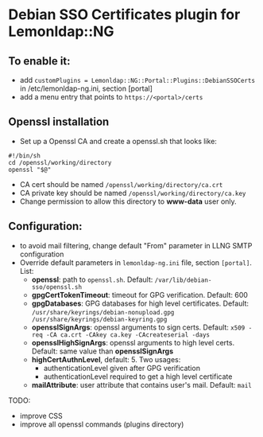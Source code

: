 # Debian SSO Certificates plugin for Lemonldap::NG

## To enable it:

 * add `customPlugins = Lemonldap::NG::Portal::Plugins::DebianSSOCerts` in
   /etc/lemonldap-ng.ini, section [portal]
 * add a menu entry that points to `https://<portal>/certs`

## Openssl installation

 * Set up a Openssl CA and create a openssl.sh that looks like:
```shell
#!/bin/sh
cd /openssl/working/directory
openssl "$@"
```
 * CA cert should be named `/openssl/working/directory/ca.crt`
 * CA private key should be named `/openssl/working/directory/ca.key`
 * Change permission to allow this directory to __www-data__ user only.

## Configuration:
 * to avoid mail filtering, change default "From" parameter in LLNG SMTP
   configuration
 * Override default parameters in `lemonldap-ng.ini` file, section `[portal]`.
   List:
   * **openssl**: path to `openssl.sh`. Default: `/var/lib/debian-sso/openssl.sh`
   * **gpgCertTokenTimeout**: timeout for GPG verification. Default: 600
   * **gpgDatabases**: GPG databases for high level certificates. Default:
     `/usr/share/keyrings/debian-nonupload.gpg /usr/share/keyrings/debian-keyring.gpg`
   * **opensslSignArgs**: openssl arguments to sign certs. Default:
     `x509 -req -CA ca.crt -CAkey ca.key -CAcreateserial -days`
   * **opensslHighSignArgs**: openssl arguments to high level certs. Default: same
     value than **opensslSignArgs**
   * **highCertAuthnLevel**, default: 5. Two usages:
     * authenticationLevel given after GPG verification
     * authenticationLevel required to get a high level certificate
   * **mailAttribute**: user attribute that contains user's mail. Default: `mail`

TODO:
 * improve CSS
 * improve all openssl commands (plugins directory)
